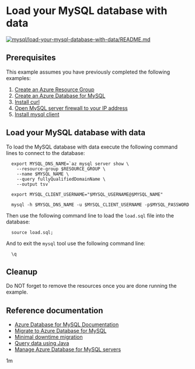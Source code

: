 
# Load your MySQL database with data

[![mysql/load-your-mysql-database-with-data/README.md](https://github.com/Azure-Samples/java-on-azure-examples/actions/workflows/mysql_load-your-mysql-database-with-data_README_md.yml/badge.svg)](https://github.com/Azure-Samples/java-on-azure-examples/actions/workflows/mysql_load-your-mysql-database-with-data_README_md.yml)

## Prerequisites

This example assumes you have previously completed the following examples:

1. [Create an Azure Resource Group](../../group/create/README.md)
1. [Create an Azure Database for MySQL](../create/README.md)
1. [Install curl](https://curl.haxx.se/download.html)
1. [Open MySQL server firewall to your IP address](../open-firewall-to-your-ip/README.md)
1. [Install mysql client](https://dev.mysql.com/downloads/README.md)

<!-- workflow.cron(0 2 * * 2) -->
<!-- workflow.include(../open-firewall-to-your-ip/README.md) -->

## Load your MySQL database with data

To load the MySQL database with data execute the following command lines to
connect to the database:

<!-- workflow.skip() -->
```shell
  export MYSQL_DNS_NAME=`az mysql server show \
    --resource-group $RESOURCE_GROUP \
    --name $MYSQL_NAME \
    --query fullyQualifiedDomainName \
    --output tsv`

  export MYSQL_CLIENT_USERNAME="$MYSQL_USERNAME@$MYSQL_NAME"

  mysql -h $MYSQL_DNS_NAME -u $MYSQL_CLIENT_USERNAME -p$MYSQL_PASSWORD
```

Then use the following command line to load the `load.sql` file into the
database:

<!-- workflow.skip() -->
```shell
  source load.sql;
```

And to exit the `mysql` tool use the following command line:

<!-- workflow.skip() -->
```shell
  \q
```

<!-- workflow.run()

  cd mysql/load-your-mysql-database-with-data
  export MYSQL_DNS_NAME=`az mysql server show \
    --resource-group $RESOURCE_GROUP \
    --name $MYSQL_NAME \
    --query fullyQualifiedDomainName \
    --output tsv`
  export MYSQL_CLIENT_USERNAME="$MYSQL_USERNAME@$MYSQL_NAME"
  mysql -h $MYSQL_DNS_NAME -u $MYSQL_CLIENT_USERNAME -p$MYSQL_PASSWORD < load.sql
  cd ../..

  -->

## Cleanup

Do NOT forget to remove the resources once you are done running the example.

<!-- workflow.directOnly()

  echo 'SELECT COUNT(*) FROM countries;' > check.sql
  export RESULT=$(mysql -s -h $MYSQL_DNS_NAME -u $MYSQL_CLIENT_USERNAME -p$MYSQL_PASSWORD demo < check.sql)
  az group delete --name $RESOURCE_GROUP --yes || true
  if [[ "$RESULT" != "1" ]]; then
    echo "MySQL data was NOT loaded"
    exit 1
  fi

  -->

## Reference documentation

* [Azure Database for MySQL Documentation](https://docs.microsoft.com/en-us/azure/mysql/README.md)
* [Migrate to Azure Database for MySQL](https://datamigration.microsoft.com/scenario/mysql-to-azuremysql)
* [Minimal downtime migration](https://docs.microsoft.com/en-us/azure/mysql/howto-migrate-online)
* [Query data using Java](https://docs.microsoft.com/en-us/azure/mysql/connect-java)
* [Manage Azure Database for MySQL servers](https://docs.microsoft.com/en-us/cli/azure/mysql)

1m
